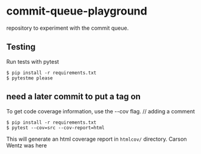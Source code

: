 # commit-queue-playground

repository to experiment with the commit queue.

## Testing

Run tests with pytest

```
$ pip install -r requirements.txt
$ pytestme please
```

## need a later commit to put a tag on

To get code coverage information, use the --cov flag.
// adding a comment

```
$ pip install -r requirements.txt
$ pytest --cov=src --cov-report=html
```

This will generate an html coverage report in `htmlcov/` directory.
Carson Wentz was here
